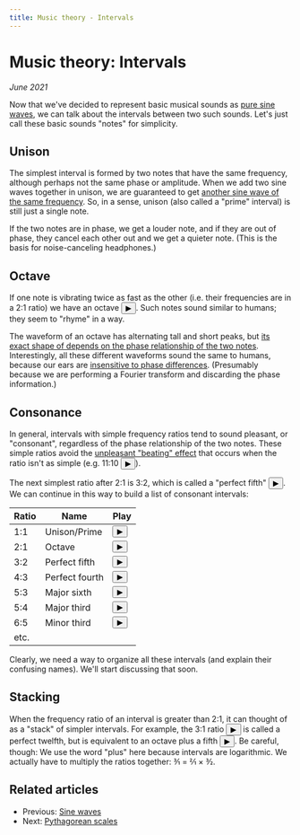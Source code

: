 ```yaml
---
title: Music theory - Intervals
---
```

<script src="Sound.js"></script>

# Music theory: Intervals

*June 2021*

Now that we've decided to represent basic musical sounds as [pure sine waves](01-SineWaves.html), we can talk about the intervals between two such sounds. Let's just call these basic sounds "notes" for simplicity.

## Unison

The simplest interval is formed by two notes that have the same frequency, although perhaps not the same phase or amplitude. When we add two sine waves together in unison, we are guaranteed to get [another sine wave of the same frequency](https://www.desmos.com/calculator/unwtutu7bl). So, in a sense, unison (also called a "prime" interval) is still just a single note.

If the two notes are in phase, we get a louder note, and if they are out of phase, they cancel each other out and we get a quieter note. (This is the basis for noise-canceling headphones.)

## Octave

If one note is vibrating twice as fast as the other (i.e. their frequencies are in a 2:1 ratio) we have an octave <button onclick="playRatios([1, 2], 440)">&#9654;</button>. Such notes sound similar to humans; they seem to "rhyme" in a way.

The waveform of an octave has alternating tall and short peaks, but [its exact shape of depends on the phase relationship of the two notes](https://www.desmos.com/calculator/7idxde6tyo). Interestingly, all these different waveforms sound the same to humans, because our ears are [insensitive to phase differences](https://ptolemy.berkeley.edu/eecs20/week8/phase.html). (Presumably because we are performing a Fourier transform and discarding the phase information.)

## Consonance

In general, intervals with simple frequency ratios tend to sound pleasant, or "consonant", regardless of the phase relationship of the two notes. These simple ratios avoid the [unpleasant "beating" effect](https://www.phys.uconn.edu/~gibson/Notes/Section5_5/Sec5_5.htm) that occurs when the ratio isn't as simple (e.g. 11:10 <button onclick="playRatios([1, 11/10], 440)">&#9654;</button>).

The next simplest ratio after 2:1 is 3:2, which is called a "perfect fifth" <button onclick="playRatios([1, 3/2], 440)">&#9654;</button>. We can continue in this way to build a list of consonant intervals:

| Ratio | Name | Play |
| ----- | ---- | ---- |
| 1:1 | Unison/Prime | <button onclick="playRatios([1, 1], 440)">&#9654;</button> |
| 2:1 | Octave | <button onclick="playRatios([1, 2], 440)">&#9654;</button> |
| 3:2 | Perfect fifth | <button onclick="playRatios([1, 3/2], 440)">&#9654;</button> |
| 4:3 | Perfect fourth | <button onclick="playRatios([1, 4/3], 440)">&#9654;</button> |
| 5:3 | Major sixth | <button onclick="playRatios([1, 5/3], 440)">&#9654;</button> |
| 5:4 | Major third | <button onclick="playRatios([1, 5/4], 440)">&#9654;</button> |
| 6:5 | Minor third | <button onclick="playRatios([1, 6/5], 440)">&#9654;</button> |
| etc. | |

Clearly, we need a way to organize all these intervals (and explain their confusing names). We'll start discussing that soon.

## Stacking

When the frequency ratio of an interval is greater than 2:1, it can thought of as a "stack" of simpler intervals. For example, the 3:1 ratio <button onclick="playRatios([1, 3], 440)">&#9654;</button> is called a perfect twelfth, but is equivalent to an octave plus a fifth <button onclick="playRatios([1, 2, 3], 440)">&#9654;</button>. Be careful, though: We use the word "plus" here because intervals are logarithmic. We actually have to multiply the ratios together: 3&frasl;1 = 2&frasl;1 &times; 3&frasl;2.

## Related articles

* Previous: [Sine waves](01-SineWaves.html)
* Next: [Pythagorean scales](03-PythagoreanScales.html)
